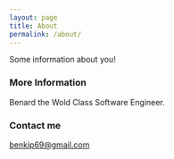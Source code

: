 ```yaml
---
layout: page
title: About
permalink: /about/
---
```


Some information about you!

### More Information

Benard the Wold Class Software Engineer.

### Contact me

[benkip69@gmail.com](https://mail.google.com/mail/)
